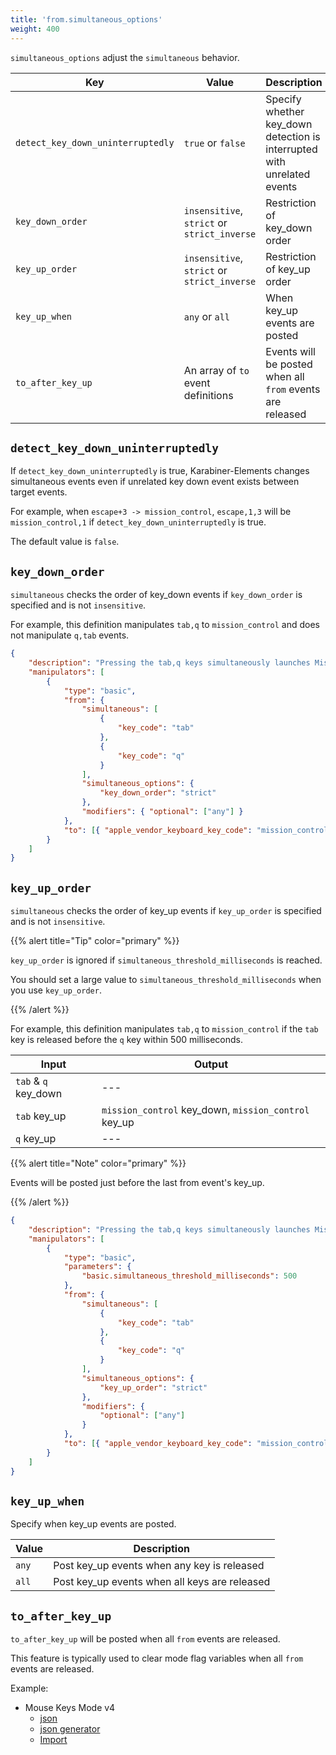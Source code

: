 ```yaml
---
title: 'from.simultaneous_options'
weight: 400
---
```


`simultaneous_options` adjust the `simultaneous` behavior.

| Key                               | Value                                       | Description                                                             |
| --------------------------------- | ------------------------------------------- | ----------------------------------------------------------------------- |
| `detect_key_down_uninterruptedly` | `true` or `false`                           | Specify whether key_down detection is interrupted with unrelated events |
| `key_down_order`                  | `insensitive`, `strict` or `strict_inverse` | Restriction of key_down order                                           |
| `key_up_order`                    | `insensitive`, `strict` or `strict_inverse` | Restriction of key_up order                                             |
| `key_up_when`                     | `any` or `all`                              | When key_up events are posted                                           |
| `to_after_key_up`                 | An array of `to` event definitions          | Events will be posted when all `from` events are released               |

## `detect_key_down_uninterruptedly`

If `detect_key_down_uninterruptedly` is true, Karabiner-Elements changes simultaneous events even if unrelated key down event exists between target events.

For example, when `escape+3 -> mission_control`, `escape,1,3` will be `mission_control,1` if `detect_key_down_uninterruptedly` is true.

The default value is `false`.

## `key_down_order`

`simultaneous` checks the order of key_down events if `key_down_order` is specified and is not `insensitive`.

For example, this definition manipulates `tab,q` to `mission_control` and does not manipulate `q,tab` events.

```json
{
    "description": "Pressing the tab,q keys simultaneously launches Mission Control (key_down_order)",
    "manipulators": [
        {
            "type": "basic",
            "from": {
                "simultaneous": [
                    {
                        "key_code": "tab"
                    },
                    {
                        "key_code": "q"
                    }
                ],
                "simultaneous_options": {
                    "key_down_order": "strict"
                },
                "modifiers": { "optional": ["any"] }
            },
            "to": [{ "apple_vendor_keyboard_key_code": "mission_control" }]
        }
    ]
}
```

## `key_up_order`

`simultaneous` checks the order of key_up events if `key_up_order` is specified and is not `insensitive`.

{{% alert title="Tip" color="primary" %}}

`key_up_order` is ignored if `simultaneous_threshold_milliseconds` is reached.

You should set a large value to `simultaneous_threshold_milliseconds` when you use `key_up_order`.

{{% /alert %}}

For example, this definition manipulates `tab,q` to `mission_control` if the `tab` key is released before the `q` key within 500 milliseconds.

| Input                | Output                                               |
| -------------------- | ---------------------------------------------------- |
| `tab` & `q` key_down | ---                                                  |
| `tab` key_up         | `mission_control` key_down, `mission_control` key_up |
| `q` key_up           | ---                                                  |

{{% alert title="Note" color="primary" %}}

Events will be posted just before the last from event's key_up.

{{% /alert %}}

```json
{
    "description": "Pressing the tab,q keys simultaneously launches Mission Control (key_up_order)",
    "manipulators": [
        {
            "type": "basic",
            "parameters": {
                "basic.simultaneous_threshold_milliseconds": 500
            },
            "from": {
                "simultaneous": [
                    {
                        "key_code": "tab"
                    },
                    {
                        "key_code": "q"
                    }
                ],
                "simultaneous_options": {
                    "key_up_order": "strict"
                },
                "modifiers": {
                    "optional": ["any"]
                }
            },
            "to": [{ "apple_vendor_keyboard_key_code": "mission_control" }]
        }
    ]
}
```

## `key_up_when`

Specify when key_up events are posted.

| Value | Description                                   |
| ----- | --------------------------------------------- |
| `any` | Post key_up events when any key is released   |
| `all` | Post key_up events when all keys are released |

## `to_after_key_up`

`to_after_key_up` will be posted when all `from` events are released.

This feature is typically used to clear mode flag variables when all `from` events are released.

Example:

-   Mouse Keys Mode v4
    -   [json](https://github.com/pqrs-org/KE-complex_modifications/blob/main/public/json/mouse_keys_mode_v4.json)
    -   [json generator](https://github.com/pqrs-org/KE-complex_modifications/blob/main/src/json/mouse_keys_mode_v4.json.rb)
    -   [Import](https://ke-complex-modifications.pqrs.org/#mouse_keys_mode_v4)
